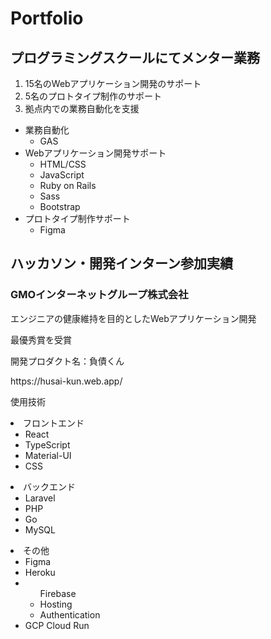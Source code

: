 <h1>Portfolio</h1>
<h2>プログラミングスクールにてメンター業務</h2>
<ol>
  <li>15名のWebアプリケーション開発のサポート</li>
  <li>5名のプロトタイプ制作のサポート</li>
  <li>拠点内での業務自動化を支援</li>
</ol>

<ul>
  <li>
    業務自動化
    <ul>
      <li>GAS</li>
    </ul>
  </li>
  <li>
    Webアプリケーション開発サポート
    <ul>
      <li>HTML/CSS</li>
      <li>JavaScript</li>
      <li>Ruby on Rails</li>
      <li>Sass</li>
      <li>Bootstrap</li>
    </ul>
  </li>
  <li>
    プロトタイプ制作サポート
    <ul>
      <li>Figma</li>
    </ul>
  </li>
</ul>

<h2>ハッカソン・開発インターン参加実績</h2>
<h3>GMOインターネットグループ株式会社</h3>

<p>エンジニアの健康維持を目的としたWebアプリケーション開発</p>
<p>最優秀賞を受賞</p>
<p>開発プロダクト名：負債くん</p>
<p><a>https://husai-kun.web.app/</a></p>
<p>使用技術</p>

<li>
  フロントエンド
  <ul>
    <li>React</li>
    <li>TypeScript</li>
    <li>Material-UI</li>
    <li>CSS</li>
  </ul>
</li>

<li>
  バックエンド
  <ul>
    <li>Laravel</li>
    <li>PHP</li>
    <li>Go</li>
    <li>MySQL</li>
  </ul>
</li>

<li>
  その他
  <ul>
    <li>Figma</li>
    <li>Heroku</li>
    <li>
      <ul>
        Firebase
        <li>Hosting</li>
        <li>Authentication</li>
      </ul>
    </li>
    <li>GCP Cloud Run</li>
  </ul>
</li>
